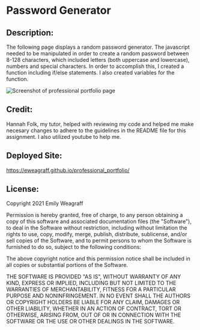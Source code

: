 # Password Generator

## Description:

The following page displays a random password generator. The javascript needed to be manipulated in order to create a random password between 8-128 characters, which included letters (both uppercase and lowercase), numbers and special characters. In order to accomplish this, I created a function including if/else statements. I also created variables for the function.

![Screenshot of professional portfolio page](assets/images/professionalportfoliowebpage.png)

## Credit:

Hannah Folk, my tutor, helped with reviewing my code and helped me make necesary changes to adhere to the guidelines in the README file for this assignment. I also utilized youtube to help me.

## Deployed Site:

https://eweagraff.github.io/professional_portfolio/

## License:

Copyright 2021 Emily Weagraff

Permission is hereby granted, free of charge, to any person obtaining a copy of this software and associated documentation files (the "Software"), to deal in the Software without restriction, including without limitation the rights to use, copy, modify, merge, publish, distribute, sublicense, and/or sell copies of the Software, and to permit persons to whom the Software is furnished to do so, subject to the following conditions:

The above copyright notice and this permission notice shall be included in all copies or substantial portions of the Software.

THE SOFTWARE IS PROVIDED "AS IS", WITHOUT WARRANTY OF ANY KIND, EXPRESS OR IMPLIED, INCLUDING BUT NOT LIMITED TO THE WARRANTIES OF MERCHANTABILITY, FITNESS FOR A PARTICULAR PURPOSE AND NONINFRINGEMENT. IN NO EVENT SHALL THE AUTHORS OR COPYRIGHT HOLDERS BE LIABLE FOR ANY CLAIM, DAMAGES OR OTHER LIABILITY, WHETHER IN AN ACTION OF CONTRACT, TORT OR OTHERWISE, ARISING FROM, OUT OF OR IN CONNECTION WITH THE SOFTWARE OR THE USE OR OTHER DEALINGS IN THE SOFTWARE.
